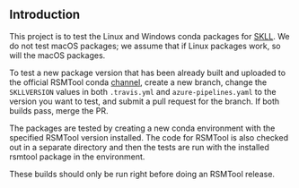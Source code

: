 ## Introduction

This project is to test the Linux and Windows conda packages for [SKLL](https://github.com/EducationalTestingService/skll). We do not test macOS packages; we assume that if Linux packages work, so will the macOS packages.

To test a new package version that has been already built and uploaded to the official RSMTool conda [channel](http://anaconda.org/desilinguist), create a new branch, change the `SKLLVERSION` values in both `.travis.yml` and `azure-pipelines.yaml` to the version you want to test, and submit a pull request for the branch. If both builds pass, merge the PR. 

The packages are tested by creating a new conda environment with the specified RSMTool version installed. The code for RSMTool is also checked out in a separate directory and then the tests are run with the installed rsmtool package in the environment.

These builds should only be run right before doing an RSMTool release.
